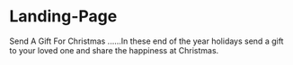 # Landing-Page
Send A Gift For Christmas ......In these end of the year holidays send a gift to your loved one and share the happiness at Christmas.
